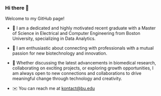### Hi there 👋

Welcome to my GitHub page!

- :mushroom: I am a dedicated and highly motivated recent graduate with a Master of Science in Electrical and Computer Engineering from Boston University, specializing in Data Analytics.

- :ribbon: I am enthusiastic about connecting with professionals with a mutual passion for new biotechnology and innovation. 

- :star2: Whether discussing the latest advancements in biomedical research, collaborating on exciting projects, or exploring growth opportunities, I am always open to new connections and collaborations to drive meaningful change through technology and creativity.

- :envelope: You can reach me at kontact@bu.edu
<!--
**jadekhanh/jadekhanh** is a ✨ _special_ ✨ repository because its `README.md` (this file) appears on your GitHub profile.

Here are some ideas to get you started:

- 🔭 I’m currently working on ...
- 🌱 I’m currently learning ...
- 👯 I’m looking to collaborate on ...
- 🤔 I’m looking for help with ...
- 💬 Ask me about ...
- 📫 How to reach me: ...
- 😄 Pronouns: ...
- ⚡ Fun fact: ...
-->
